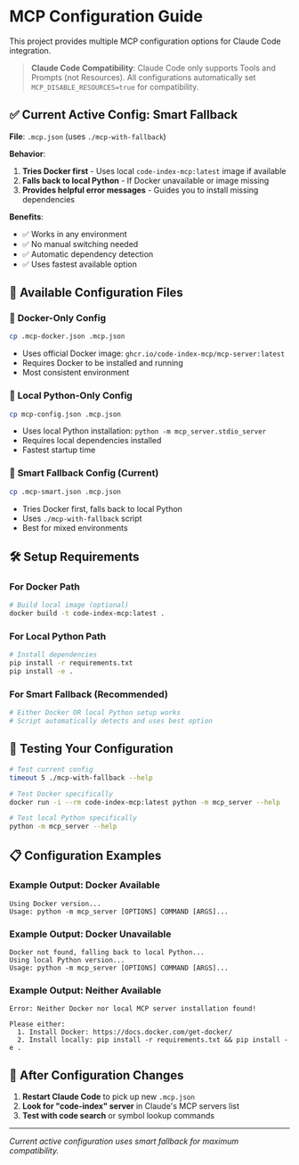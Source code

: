 # MCP Configuration Guide

This project provides multiple MCP configuration options for Claude Code integration.

> **Claude Code Compatibility**: Claude Code only supports Tools and Prompts (not Resources). All configurations automatically set `MCP_DISABLE_RESOURCES=true` for compatibility.

## ✅ **Current Active Config: Smart Fallback**

**File**: `.mcp.json` (uses `./mcp-with-fallback`)

**Behavior**:
1. **Tries Docker first** - Uses local `code-index-mcp:latest` image if available
2. **Falls back to local Python** - If Docker unavailable or image missing
3. **Provides helpful error messages** - Guides you to install missing dependencies

**Benefits**:
- ✅ Works in any environment
- ✅ No manual switching needed
- ✅ Automatic dependency detection
- ✅ Uses fastest available option

## 🔧 **Available Configuration Files**

### 🐳 **Docker-Only Config**
```bash
cp .mcp-docker.json .mcp.json
```
- Uses official Docker image: `ghcr.io/code-index-mcp/mcp-server:latest`
- Requires Docker to be installed and running
- Most consistent environment

### 🐍 **Local Python-Only Config**  
```bash
cp mcp-config.json .mcp.json
```
- Uses local Python installation: `python -m mcp_server.stdio_server`
- Requires local dependencies installed
- Fastest startup time

### 🧠 **Smart Fallback Config** (Current)
```bash
cp .mcp-smart.json .mcp.json
```
- Tries Docker first, falls back to local Python
- Uses `./mcp-with-fallback` script
- Best for mixed environments

## 🛠️ **Setup Requirements**

### For Docker Path
```bash
# Build local image (optional)
docker build -t code-index-mcp:latest .
```

### For Local Python Path
```bash
# Install dependencies
pip install -r requirements.txt
pip install -e .
```

### For Smart Fallback (Recommended)
```bash
# Either Docker OR local Python setup works
# Script automatically detects and uses best option
```

## 🧪 **Testing Your Configuration**

```bash
# Test current config
timeout 5 ./mcp-with-fallback --help

# Test Docker specifically
docker run -i --rm code-index-mcp:latest python -m mcp_server --help

# Test local Python specifically  
python -m mcp_server --help
```

## 📋 **Configuration Examples**

### Example Output: Docker Available
```
Using Docker version...
Usage: python -m mcp_server [OPTIONS] COMMAND [ARGS]...
```

### Example Output: Docker Unavailable
```
Docker not found, falling back to local Python...
Using local Python version...
Usage: python -m mcp_server [OPTIONS] COMMAND [ARGS]...
```

### Example Output: Neither Available
```
Error: Neither Docker nor local MCP server installation found!

Please either:
  1. Install Docker: https://docs.docker.com/get-docker/
  2. Install locally: pip install -r requirements.txt && pip install -e .
```

## 🔄 **After Configuration Changes**

1. **Restart Claude Code** to pick up new `.mcp.json`
2. **Look for "code-index" server** in Claude's MCP servers list
3. **Test with code search** or symbol lookup commands

---

*Current active configuration uses smart fallback for maximum compatibility.*